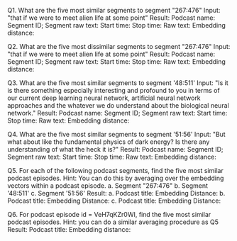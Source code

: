 Q1. What are the five most similar segments to segment "267:476"
Input: "that if we were to meet alien life at some point"
Result:
    Podcast name:
    Segment ID;
    Segment raw text:
    Start time:
    Stop time:
    Raw text:
    Embedding distance:

Q2. What are the five most dissimilar segments to segment "267:476"
Input: "that if we were to meet alien life at some point"
Result:
    Podcast name:
    Segment ID;
    Segment raw text:
    Start time:
    Stop time:
    Raw text:
    Embedding distance:

Q3. What are the five most similar segments to segment '48:511'
Input: "Is it is there something especially interesting and profound to you in terms of our current deep learning neural network, artificial neural network approaches and the whatever we do understand about the biological neural network."
Result:
    Podcast name:
    Segment ID;
    Segment raw text:
    Start time:
    Stop time:
    Raw text:
    Embedding distance:

Q4. What are the five most similar segments to segment '51:56'
Input: "But what about like the fundamental physics of dark energy? Is there any understanding of what the heck it is?"
Result:
    Podcast name:
    Segment ID;
    Segment raw text:
    Start time:
    Stop time:
    Raw text:
    Embedding distance:

Q5. For each of the following podcast segments, find the five most similar podcast episodes. Hint: You can do this by averaging over the embedding vectors within a podcast episode.
    a. Segment "267:476"
    b. Segment '48:511'
    c. Segment '51:56'
Result:
    a.
        Podcast title:
        Embedding Distance:
    b.
        Podcast title:
        Embedding Distance:
    c.
        Podcast title:
        Embedding Distance:

Q6. For podcast episode id = VeH7qKZr0WI, find the five most similar podcast episodes. Hint: you can do a similar averaging procedure as Q5
Result:
    Podcast title:
    Embedding distance: